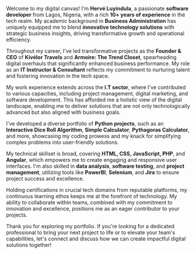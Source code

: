 Welcome to my digital canvas! I'm **Hervé Luyindula**, a passionate **software developer** from Lagos, Nigeria, with a rich **10+ years of experience** in the tech realm. My academic background in **Business Administration** has uniquely equipped me to blend **innovative technology solutions** with strategic business insights, driving transformative growth and operational efficiency.

Throughout my career, I've led transformative projects as the **Founder & CEO** of **Kivélor Travels** and **Armoire: The Trend Closet**, spearheading digital overhauls that significantly enhanced business performance. My role as an **IT Instructor & Consultant** reflects my commitment to nurturing talent and fostering innovation in the tech space.

My work experience extends across the **I.T sector**, where I've contributed to various capacities, including project management, digital marketing, and software development. This has afforded me a holistic view of the digital landscape, enabling me to deliver solutions that are not only technologically advanced but also aligned with business goals.

I've developed a diverse portfolio of **Python projects**, such as an **Interactive Dice Roll Algorithm**, **Simple Calculator**, **Pythagoras Calculator**, and more, showcasing my coding prowess and my knack for simplifying complex problems into user-friendly solutions.

My technical skillset is broad, covering **HTML, CSS, JavaScript, PHP**, and **Angular**, which empowers me to create engaging and responsive user interfaces. I'm also skilled in **data analysis**, **software testing**, and **project management**, utilizing tools like **PowerBI**, **Selenium**, and **Jira** to ensure project success and excellence.

Holding certifications in crucial tech domains from reputable platforms, my continuous learning ethos keeps me at the forefront of technology. My ability to collaborate within teams, combined with my commitment to innovation and excellence, positions me as an eager contributor to your projects.

Thank you for exploring my portfolio. If you're looking for a dedicated professional to bring your next project to life or to elevate your team's capabilities, let's connect and discuss how we can create impactful digital solutions together!
